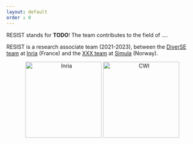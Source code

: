 ```yaml
---
layout: default
order : 0
---
```


RESIST stands for **TODO**!
The team contributes to the field of ....

RESIST is a research associate team (2021-2023), between
the [DiverSE team](http://diverse.irisa.fr/) at [Inria](https://www.inria.fr/) (France) and
the [XXX team](#) at [Simula](#) (Norway).

<center>
<img src="{{ site.baseurl }}/img/inria.png" alt="Inria" style="width: 200px;"/>
<img src="{{ site.baseurl }}/img/cwi.png" alt="CWI" style="width: 200px;"/>
</center>
